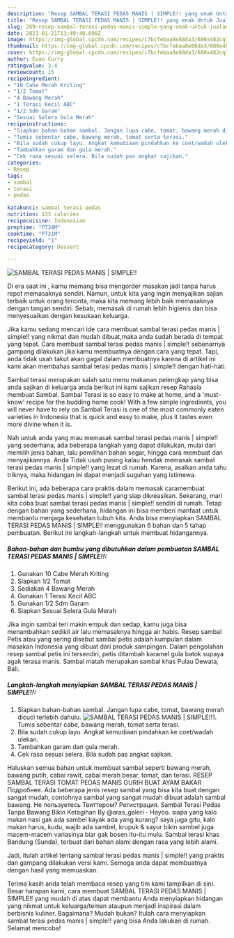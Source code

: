 ```yaml
---
description: "Resep SAMBAL TERASI PEDAS MANIS | SIMPLE!! yang enak Untuk Jualan"
title: "Resep SAMBAL TERASI PEDAS MANIS | SIMPLE!! yang enak Untuk Jualan"
slug: 269-resep-sambal-terasi-pedas-manis-simple-yang-enak-untuk-jualan
date: 2021-01-21T13:49:40.690Z
image: https://img-global.cpcdn.com/recipes/c7bcfebaa8e88da3/680x482cq70/sambal-terasi-pedas-manis-simple-foto-resep-utama.jpg
thumbnail: https://img-global.cpcdn.com/recipes/c7bcfebaa8e88da3/680x482cq70/sambal-terasi-pedas-manis-simple-foto-resep-utama.jpg
cover: https://img-global.cpcdn.com/recipes/c7bcfebaa8e88da3/680x482cq70/sambal-terasi-pedas-manis-simple-foto-resep-utama.jpg
author: Evan Curry
ratingvalue: 3.4
reviewcount: 15
recipeingredient:
- "10 Cabe Merah Kriting"
- "1/2 Tomat"
- "4 Bawang Merah"
- "1 Terasi Kecil ABC"
- "1/2 Sdm Garam"
- "Sesuai Selera Gula Merah"
recipeinstructions:
- "Siapkan bahan-bahan sambal. Jangan lupa cabe, tomat, bawang merah dicuci terlebih dahulu."
- "Tumis sebentar cabe, bawang merah, tomat serta terasi."
- "Bila sudah cukup layu. Angkat kemudiaan pindahkan ke coet/wadah ulekan."
- "Tambahkan garam dan gula merah."
- "Cek rasa sesuai selera. Bila sudah pas angkat sajikan."
categories:
- Resep
tags:
- sambal
- terasi
- pedas

katakunci: sambal terasi pedas 
nutrition: 133 calories
recipecuisine: Indonesian
preptime: "PT34M"
cooktime: "PT31M"
recipeyield: "1"
recipecategory: Dessert

---
```



![SAMBAL TERASI PEDAS MANIS | SIMPLE!!](https://img-global.cpcdn.com/recipes/c7bcfebaa8e88da3/680x482cq70/sambal-terasi-pedas-manis-simple-foto-resep-utama.jpg)

Di era  saat ini , kamu memang bisa mengorder masakan jadi tanpa harus repot memasaknya sendiri. Namun, untuk kita yang ingin menyajikan sajian terbaik untuk orang tercinta, maka kita memang lebih baik memasaknya dengan tangan sendiri. Sebab, memasak di rumah lebih higienis dan bisa menyesuaikan dengan kesukaan keluarga.

Jika kamu sedang mencari ide cara membuat sambal terasi pedas manis | simple!! yang nikmat dan mudah dibuat,maka anda sudah berada di tempat yang tepat. Cara membuat sambal terasi pedas manis | simple!!  sebenarnya gampang dilakukan jika kamu membuatnya dengan cara yang tepat. Tapi, anda tidak usah takut akan gagal dalam membuatnya 
karena di artikel ini kami akan membahas sambal terasi pedas manis | simple!! dengan hati-hati.  

Sambal terasi merupakan salah satu menu makanan pelengkap yang bisa anda sajikan di keluarga anda berikut ini kami sajikan resep Rahasia membuat Sambal. Sambal Terasi is so easy to make at home, and a &#39;must-know&#39; recipe for the budding home cook! With a few simple ingredients, you will never have to rely on Sambal Terasi is one of the most commonly eaten varieties in Indonesia that is quick and easy to make, plus it tastes even more divine when it is.

Nah untuk anda yang mau memasak sambal terasi pedas manis | simple!! yang sederhana, ada beberapa langkah yang dapat dilakukan, mulai dari memilih jenis bahan, lalu pemilihan bahan segar, hingga cara membuat dan menyajikannya. Anda Tidak usah pusing kalau hendak memasak sambal terasi pedas manis | simple!! yang lezat di rumah. Karena, asalkan anda  tahu triknya, maka hidangan ini dapat menjadi suguhan yang istimewa.

Berikut ini, ada beberapa cara praktis  dalam memasak caramembuat sambal terasi pedas manis | simple!! yang siap dikreasikan. Sekarang, mari kita coba buat sambal terasi pedas manis | simple!! sendiri di rumah. Tetap dengan bahan yang sederhana, hidangan ini bisa memberi manfaat untuk membantu menjaga kesehatan tubuh kita. Anda bisa menyiapkan SAMBAL TERASI PEDAS MANIS | SIMPLE!! menggunakan 6 bahan dan 5 tahap pembuatan. Berikut ini langkah-langkah untuk membuat hidangannya.

<!--inarticleads1-->

##### Bahan-bahan dan bumbu yang dibutuhkan dalam pembuatan SAMBAL TERASI PEDAS MANIS | SIMPLE!!:

1. Gunakan 10 Cabe Merah Kriting
1. Siapkan 1/2 Tomat
1. Sediakan 4 Bawang Merah
1. Gunakan 1 Terasi Kecil ABC
1. Gunakan 1/2 Sdm Garam
1. Siapkan Sesuai Selera Gula Merah


Jika ingin sambal teri makin empuk dan sedap, kamu juga bisa menambahkan sedikit air lalu memasaknya hingga air habis. Resep sambal Petis atau yang sering disebut sambal petis adalah kumpulan dalam masakan Indonesia yang dibuat dari produk sampingan. Dalam pengolahan resep sambal petis ini tersendiri, petis ditambah karamel gula batok supaya agak terasa manis. Sambal matah merupakan sambal khas Pulau Dewata, Bali. 

<!--inarticleads2-->

##### Langkah-langkah menyiapkan SAMBAL TERASI PEDAS MANIS | SIMPLE!!:

1. Siapkan bahan-bahan sambal. Jangan lupa cabe, tomat, bawang merah dicuci terlebih dahulu.
<img src="https://img-global.cpcdn.com/steps/0e3f1988dfd6f2eb/160x128cq70/sambal-terasi-pedas-manis-simple-langkah-memasak-1-foto.jpg" alt="SAMBAL TERASI PEDAS MANIS | SIMPLE!!">1. Tumis sebentar cabe, bawang merah, tomat serta terasi.
1. Bila sudah cukup layu. Angkat kemudiaan pindahkan ke coet/wadah ulekan.
1. Tambahkan garam dan gula merah.
1. Cek rasa sesuai selera. Bila sudah pas angkat sajikan.


Haluskan semua bahan untuk membuat sambal seperti bawang merah, bawang putih, cabai rawit, cabai merah besar, tomat, dan terasi. RESEP SAMBAL TERASI TOMAT PEDAS MANIS GURIH BUAT AYAM BAKAR Подробнее. Ada beberapa jenis resep sambal yang bisa kita buat dengan sangat mudah, contohnya sambal yang sangat mudah dibuat adalah sambal bawang. Не пользуетесь Твиттером? Регистрация. Sambal Terasi Pedas Tanpa Bawang Bikin Ketagihan By @aras_galeri - Hayoo. siapa yang kalo makan nasi gak ada sambel kayak ada yang kurang? saya juga gitu, kalo makan harus, kudu, wajib ada sambel, krupuk &amp; sayur bikin sambel juga macem-macem variasinya biar gak bosen itu-itu mulu. Sambal terasi khas Bandung (Sunda), terbuat dari bahan alami dengan rasa yang lebih alami. 

Jadi, itulah artikel tentang  sambal terasi pedas manis | simple!!  yang praktis dan gampang dilakukan versi kami. Semoga anda dapat membuatnya dengan hasil yang memuaskan. 

Terima kasih anda telah membaca resep yang tim kami tampilkan di sini. Besar harapan kami, cara membuat  SAMBAL TERASI PEDAS MANIS | SIMPLE!! yang mudah di atas dapat membantu Anda menyiapkan hidangan yang nikmat untuk keluarga/teman ataupun menjadi inspirasi dalam berbisnis kuliner. Bagaimana? Mudah bukan? Itulah cara menyiapkan sambal terasi pedas manis | simple!! yang bisa Anda lakukan di rumah. Selamat mencoba!

